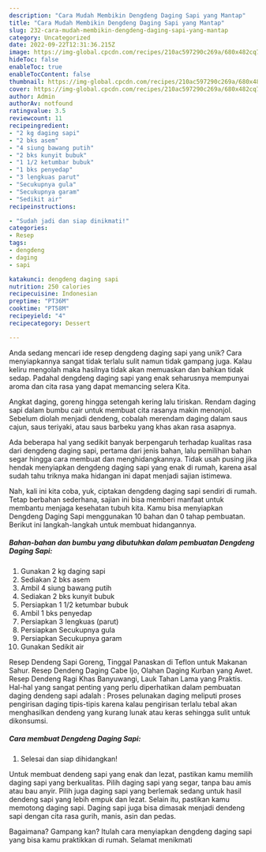 ```yaml
---
description: "Cara Mudah Membikin Dengdeng Daging Sapi yang Mantap"
title: "Cara Mudah Membikin Dengdeng Daging Sapi yang Mantap"
slug: 232-cara-mudah-membikin-dengdeng-daging-sapi-yang-mantap
category: Uncategorized
date: 2022-09-22T12:31:36.215Z
image: https://img-global.cpcdn.com/recipes/210ac597290c269a/680x482cq70/dengdeng-daging-sapi-foto-resep-utama.jpg
hideToc: false
enableToc: true
enableTocContent: false
thumbnail: https://img-global.cpcdn.com/recipes/210ac597290c269a/680x482cq70/dengdeng-daging-sapi-foto-resep-utama.jpg
cover: https://img-global.cpcdn.com/recipes/210ac597290c269a/680x482cq70/dengdeng-daging-sapi-foto-resep-utama.jpg
author: Admin
authorAv: notfound
ratingvalue: 3.5
reviewcount: 11
recipeingredient:
- "2 kg daging sapi"
- "2 bks asem"
- "4 siung bawang putih"
- "2 bks kunyit bubuk"
- "1 1/2 ketumbar bubuk"
- "1 bks penyedap"
- "3 lengkuas parut"
- "Secukupnya gula"
- "Secukupnya garam"
- "Sedikit air"
recipeinstructions:

- "Sudah jadi dan siap dinikmati!"
categories:
- Resep
tags:
- dengdeng
- daging
- sapi

katakunci: dengdeng daging sapi 
nutrition: 250 calories
recipecuisine: Indonesian
preptime: "PT36M"
cooktime: "PT58M"
recipeyield: "4"
recipecategory: Dessert

---
```





Anda sedang mencari ide resep dengdeng daging sapi yang unik? Cara menyiapkannya sangat tidak terlalu sulit namun tidak gampang juga. Kalau keliru mengolah maka hasilnya tidak akan memuaskan dan bahkan tidak sedap. Padahal dengdeng daging sapi yang enak seharusnya mempunyai aroma dan cita rasa yang dapat memancing selera Kita.





Angkat daging, goreng hingga setengah kering lalu tiriskan. Rendam daging sapi dalam bumbu cair untuk membuat cita rasanya makin menonjol. Sebelum diolah menjadi dendeng, cobalah merendam daging dalam saus cajun, saus teriyaki, atau saus barbeku yang khas akan rasa asapnya.

Ada beberapa hal yang sedikit banyak berpengaruh terhadap kualitas rasa dari dengdeng daging sapi, pertama dari jenis bahan, lalu pemilihan bahan segar hingga cara membuat dan menghidangkannya. Tidak usah pusing jika hendak menyiapkan dengdeng daging sapi yang enak di rumah, karena asal sudah tahu triknya maka hidangan ini dapat menjadi sajian istimewa.






Nah, kali ini kita coba, yuk, ciptakan dengdeng daging sapi sendiri di rumah. Tetap berbahan sederhana, sajian ini bisa memberi manfaat untuk membantu menjaga kesehatan tubuh kita. Kamu bisa menyiapkan Dengdeng Daging Sapi menggunakan 10 bahan dan 0 tahap pembuatan. Berikut ini langkah-langkah untuk membuat hidangannya.

<!--inarticleads1-->

##### Bahan-bahan dan bumbu yang dibutuhkan dalam pembuatan Dengdeng Daging Sapi:

1. Gunakan 2 kg daging sapi
1. Sediakan 2 bks asem
1. Ambil 4 siung bawang putih
1. Sediakan 2 bks kunyit bubuk
1. Persiapkan 1 1/2 ketumbar bubuk
1. Ambil 1 bks penyedap
1. Persiapkan 3 lengkuas (parut)
1. Persiapkan Secukupnya gula
1. Persiapkan Secukupnya garam
1. Gunakan Sedikit air


Resep Dendeng Sapi Goreng, Tinggal Panaskan di Teflon untuk Makanan Sahur. Resep Dendeng Daging Cabe Ijo, Olahan Daging Kurban yang Awet. Resep Dendeng Ragi Khas Banyuwangi, Lauk Tahan Lama yang Praktis. Hal-hal yang sangat penting yang perlu diperhatikan dalam pembuatan daging dendeng sapi adalah : Proses pelunakan daging meliputi proses pengirisan daging tipis-tipis karena kalau pengirisan terlalu tebal akan menghasilkan dendeng yang kurang lunak atau keras sehingga sulit untuk dikonsumsi. 

<!--inarticleads2-->

##### Cara membuat Dengdeng Daging Sapi:


1. Selesai dan siap dihidangkan!

Untuk membuat dendeng sapi yang enak dan lezat, pastikan kamu memilih daging sapi yang berkualitas. Pilih daging sapi yang segar, tanpa bau amis atau bau anyir. Pilih juga daging sapi yang berlemak sedang untuk hasil dendeng sapi yang lebih empuk dan lezat. Selain itu, pastikan kamu memotong daging sapi. Daging sapi juga bisa dimasak menjadi dendeng sapi dengan cita rasa gurih, manis, asin dan pedas. 

Bagaimana? Gampang kan? Itulah cara menyiapkan dengdeng daging sapi yang bisa kamu praktikkan di rumah. Selamat menikmati
